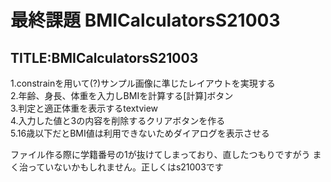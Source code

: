 # 最終課題 BMICalculatorsS21003
## TITLE:BMICalculatorsS21003

1.constrainを用いて(?)サンプル画像に準じたレイアウトを実現する<br>
2.年齢、身長、体重を入力しBMIを計算する[計算]ボタン<br>
3.判定と適正体重を表示するtextview<br>
4.入力した値と3の内容を削除するクリアボタンを作る<br>
5.16歳以下だとBMI値は利用できないためダイアログを表示させる<br>

ファイル作る際に学籍番号の1が抜けてしまっており、直したつもりですがう
まく治っていないかもしれません。正しくはs21003です
